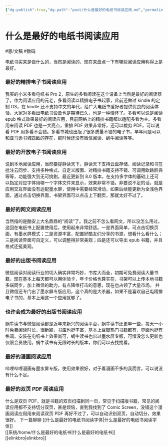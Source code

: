 ```yaml
---
{"dg-publish":true,"dg-path":"post/什么是最好的电纸书阅读应用.md","permalink":"/post/什么是最好的电纸书阅读应用/","title":"什么是最好的电纸书阅读应用","noteIcon":"1","created":"2023-04-12T11:59:59.000+08:00","updated":""}
---
```



# 什么是最好的电纸书阅读应用
#思/文稿 #数码  

电纸书买来是做什么的，当然是阅读的，现在来盘点一下有哪些阅读应用称得上是最好。
### 最好的精排电子书阅读应用
我买的小米多看电纸书 Pro 2，原生的多看阅读在这个设备上当然是最好的阅读器了。作为阅读应用的元老，多看阅读以精排电子书起家，此前还做过 kindle 的定制 OS，在 kindle 还不支持中文的年代，给广大电纸书爱好者提供优良的阅读体验，大家对多看出电纸书设备也是期待已久，也是一种情怀了。多看可以说是阅读 epub 格式效果最好的阅读应用，目前网络上的精排书籍都以适配多看为主。多看用来阅读 PDF 也是一大亮点，重排 PDF 效果非常好，还可以裁剪 PDF，可以说看 PDF 用多看不会错。多看书城也出版了很多质量不错的电子书，早年间是可以和亚马逊书城匹敌的存在，那时候还没有微信阅读、蜗牛阅读等等。
### 最好的开放电子书阅读应用
说到本地阅读应用，当然要提静读天下，静读天下支持云盘存储、阅读记录和书签批注云同步、支持多种格式、自定义版面、对精排书籍支持不错、可调用欧路辞典等等，功能强大到无可挑剔。最近更新到 8.0 版本，在支持多字体的基础上还可以指定对应字体用哪一个字体文件来显示，效果非常不错。非要说不足的话，就是应用交互界面没有适配墨水屏，使用中需要经常滑动，如果后续能更新为全浅色界面，通过点击切换界面，书架界面可以点击上下翻页，那就太好不过了。
### 最好的网文阅读应用
当然指的是酷安上大名鼎鼎的“阅读”了。我之前不怎么看网文，所以没怎么用过，这回在电纸书上配置使用后，使用起来非常舒适。一是界面简单，可点击切换页面，有墨水屏模式；二是资源丰富，配置好酷友们分享的书源，想看什么看什么；三是阅读界面可自定义，可以调整得非常美观；四是还可以导出 epub 书籍，并且格式还挺美观。
### 最好的出版书阅读应用
微信阅读对阅读行业的切入确实非常巧妙，书库大而全，初期可免费阅读大量书籍，现在基本上每天都可以用体验卡，年卡价格也算实在，书架可以上传本地书籍多端同步，加上微信的助力，有点降维打击的意思，现在也占领了大量市场。
并且微信还专门出了墨水屏专版应用，这个真的是大杀器，如果不是喜欢自己屯精排电子书的，基本上用这一个应用就够了。
### 也许会成为最好的出版书阅读应用
蜗牛读书与微信阅读都是近年来新兴的阅读平台，蜗牛读书还更早一些，每天一小时免费阅读时长，很新颖，书库也挺丰富，基本上豆瓣热门书籍都有，界面也挺有格调。安装在电纸书上效果尚可，蜗牛读书也出过墨水屏专版，可惜没怎么更新也仅限会员使用。蜗牛读书有无限时长的版本，你们可以去找找看。
### 最好的漫画阅读应用
哔哩哔哩漫画有墨水屏专版，使用效果很好，对于看漫画不多的我而言，可以说没有什么不足。
### 最好的双页 PDF 阅读应用
什么是双页 PDF，就是书籍的双页扫描到同一页，常见于扫描版书籍，常见的阅读应用都不支持切分双页，甚是烦恼，直到我找到了 Comic Screen，没错这个漫画阅读应用用来阅读双页 PDF 再好不过了，可以自动识别双页，自动切分，效果很好。
下一篇聊聊 [[什么是最好的电纸书阅读字体\|什么是最好的电纸书阅读字体]]  
[[系统/home/什么是最好的电纸书\|什么是最好的电纸书]]  
[[elinkbro\|elinkbro]]
